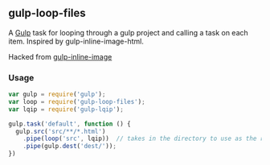 ## gulp-loop-files

A [Gulp](http://gulpjs.com) task for looping through a gulp project and calling a task on each item. Inspired by gulp-inline-image-html.

Hacked from [gulp-inline-image](https://github.com/rabidaudio/gulp-inline-image)

### Usage

```javascript
var gulp = require('gulp');
var loop = require('gulp-loop-files');
var lqip = require('gulp-lqip');

gulp.task('default', function () {
  gulp.src('src/**/*.html')
    .pipe(loop('src', lqip))  // takes in the directory to use as the root when looking for images
    .pipe(gulp.dest('dest/'));
})
```
